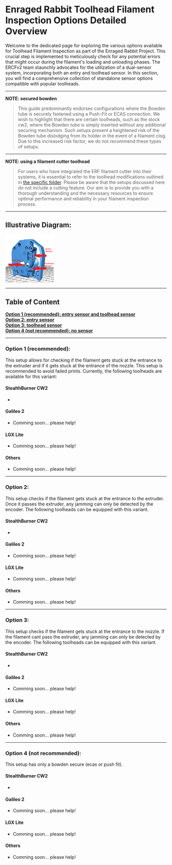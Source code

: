 # Enraged Rabbit Toolhead Filament Inspection Options Detailed Overview

Welcome to the dedicated page for exploring the various options available for Toolhead Filament Inspection as part of the Enraged Rabbit Project. This crucial step is implemented to meticulously check for any potential errors that might occur during the filament's loading and unloading phases. The ERCFv2 team staunchly advocates for the utilization of a dual-sensor system, incorporating both an entry and toolhead sensor. In this section, you will find a comprehensive collection of standalone sensor options compatible with popular toolheads.

---
**NOTE: secured bowden**
> This guide predominantly endorses configurations where the Bowden tube is securely fastened using a Push-Fit or ECAS connection. We wish to highlight that there are certain toolheads, such as the stock cw2, where the Bowden tube is simply inserted without any additional securing mechanism. Such setups present a heightened risk of the Bowden tube dislodging from its holder in the event of a filament clog. Due to this increased risk factor, we do not recommend these types of setups.
---
**NOTE: using a filament cutter toolhead**
> For users who have integrated the ERF filament cutter into their systems, it is essential to refer to the toolhead modifications outlined in [the specific folder](../ERF_Filament_Cutter). Please be aware that the setups discussed here do not include a cutting feature. Our aim is to provide you with a thorough understanding and the necessary resources to ensure optimal performance and reliability in your filament inspection process.
---
## Illustrative Diagram:
<td><img src="./Assets/sensor_explained.png" alt='Sensor' style='width: 30%;'></td>

---

## Table of Content
**[Option 1 (recommended): entry sensor and toolhead sensor](#Option-1)**<br>
**[Option 2: entry sensor](#Option-2)**<br>
**[Option 3: toolhead sensor](#Option-3)**<br>
**[Option 4 (not recommended): no sensor](#Option-4)**<br>

---

### Option 1 (recommended): 
This setup allows for checking if the filament gets stuck at the entrance to the extruder and if it gets stuck at the entrance of the nozzle. This setup is recommended to avoid failed prints.
Currently, the following toolheads are available for this variant:
#### StealthBurner CW2
- 
#### Galileo 2
- Comming soon... please help! 
#### LGX Lite
- Comming soon... please help!
#### Others
- Comming soon... please help!

---

### Option 2: 
This setup checks if the filament gets stuck at the entrance to the extruder. Once it passes the extruder, any jamming can only be detected by the encoder.
The following toolheads can be equipped with this variant.
#### StealthBurner CW2
- 
#### Galileo 2
- Comming soon... please help! 
#### LGX Lite
- Comming soon... please help!
#### Others
- Comming soon... please help!

---

### Option 3: 
This setup checks if the filament gets stuck at the entrance to the nozzle. If the filament cant pass the extruder, any jamming can only be detected by the encoder.
The following toolheads can be equipped with this variant.
#### StealthBurner CW2
- 
#### Galileo 2
- Comming soon... please help! 
#### LGX Lite
- Comming soon... please help!
#### Others
- Comming soon... please help!

---

### Option 4 (not recommended):
This setup has only a bowden secure (ecas or push fit).
#### StealthBurner CW2
- 
#### Galileo 2
- Comming soon... please help! 
#### LGX Lite
- Comming soon... please help!
#### Others
- Comming soon... please help!
